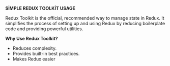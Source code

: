 **SİMPLE REDUX TOOLKİT USAGE**

Redux Toolkit is the official, recommended way to manage state in Redux. It simplifies the process of setting up and using Redux by reducing boilerplate code and providing powerful utilities.

**Why Use Redux Toolkit?**

* Reduces complexity.
* Provides built-in best practices.
* Makes Redux easier
